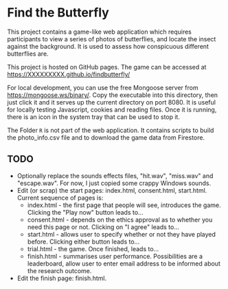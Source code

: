 # Find the Butterfly

This project contains a game-like web application which requires
participants to view a series of photos of butterflies, and locate the
insect against the background. It is used to assess how conspicuous different butterflies are.

This project is hosted on GitHub pages. The game can be accessed at
https://XXXXXXXXX.github.io/findbutterfly/

For local development, you can use the free Mongoose server from
https://mongoose.ws/binary/. Copy the executable into this directory,
then just click it and it serves up the current directory on port
8080. It is useful for locally testing Javascript, cookies and reading
files. Once it is running, there is an icon in the system tray that
can be used to stop it.

The Folder `R` is not part of the web application. It contains scripts to build the photo_info.csv file and to download the game data from Firestore.

## TODO
- Optionally replace the sounds effects files, "hit.wav", "miss.wav" and "escape.wav". For now, I just copied some crappy Windows sounds.
- Edit (or scrap) the start pages: index.html, consent.html, start.html. Current sequence of pages is:
  - index.html - the first page that people will see, introduces the game. Clicking the "Play now" button leads to...
  - consent.html - depends on the ethics approval as to whether you need this page or not. Clicking on "I agree" leads to...
  - start.html - allows user to specify whether or not they have played before. Clicking either button leads to...
  - trial.html - the game. Once finished, leads to...
  - finish.html - summarises user performance. Possibilities are a leaderboard, allow user to enter email address to be informed about the research outcome.
- Edit the finish page: finish.html.
